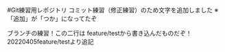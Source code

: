 #Git練習用レポジトリ
コミット練習（修正練習）のため文字を追加しました
※「追加」が「つか」になってたぞ

ブランチの練習！この二行は
feature/testから書き込んだものだぞ！
20220405feature/testより追記
